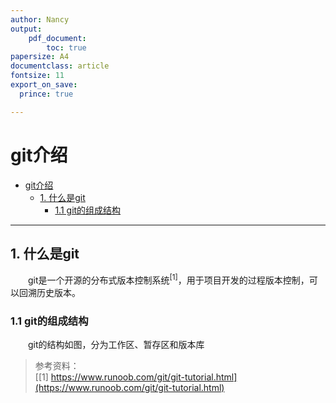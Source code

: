 ```yaml
---
author: Nancy
output:
    pdf_document:
        toc: true
papersize: A4
documentclass: article
fontsize: 11
export_on_save:
  prince: true

---
```


<!-- markdownlint-disable-file MD033 -->

# git介绍

- [git介绍](#git介绍)
  - [1. 什么是git](#1-什么是git)
    - [1.1 git的组成结构](#11-git的组成结构)

---

## 1. 什么是git

<p style="text-indent:2em"> git是一个开源的分布式版本控制系统<sup>[1]</sup>，用于项目开发的过程版本控制，可以回溯历史版本。 </p>

### 1.1 git的组成结构

<p style="text-indent:2em"> git的结构如图，分为工作区、暂存区和版本库</p>

> 参考资料：  
> [[1] https://www.runoob.com/git/git-tutorial.html](https://www.runoob.com/git/git-tutorial.html)

